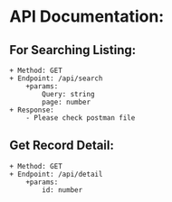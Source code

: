 # API Documentation:

## For Searching Listing:

    + Method: GET
    + Endpoint: /api/search
        +params:
            Query: string
            page: number
    + Response:
        - Please check postman file

## Get Record Detail:

    + Method: GET
    + Endpoint: /api/detail
        +params:
            id: number
